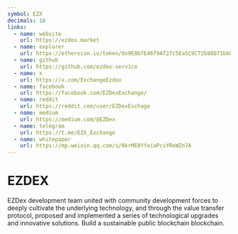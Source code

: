 ```yaml
---
symbol: EZX
decimals: 18
links:
  - name: website
    url: https://ezdex.market
  - name: explorer
    url: https://etherscan.io/token/0x9E8bfE46f9Af27c5Ea5C9C72b86D71bb86953A0c
  - name: github
    url: https://github.com/ezdex-service
  - name: x
    url: https://x.com/ExchangeEzdex
  - name: facebook
    url: https://facebook.com/EZDexExchange/
  - name: reddit
    url: https://reddit.com/user/EZDexExchage
  - name: medium
    url: https://medium.com/@EZDex
  - name: telegram
    url: https://t.me/EZX_Exchange
  - name: whitepaper
    url: https://mp.weixin.qq.com/s/NkrME0YfeiaPcsYReWZn7A
---
```


# EZDEX

EZDex development team united with community development forces to deeply cultivate the underlying technology, and through the value transfer protocol, proposed and implemented a series of technological upgrades and innovative solutions. Build a sustainable public blockchain blockchain.
